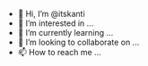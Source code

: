 - 👋 Hi, I’m @itskanti
- 👀 I’m interested in ...
- 🌱 I’m currently learning ...
- 💞️ I’m looking to collaborate on ...
- 📫 How to reach me ...

<!---
itskanti/itskanti is a ✨ special ✨ repository because its `README.md` (this file) appears on your GitHub profile.
You can click the Preview link to take a look at your changes.
--->
